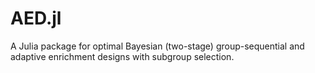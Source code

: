AED.jl
===============

A Julia package for optimal Bayesian (two-stage) group-sequential and adaptive enrichment designs with subgroup selection.
